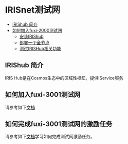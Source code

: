 # IRISnet测试网


 * [IRIShub 简介](#IRIShub-简介)
  * [如何加入fuxi-2000测试网](#如何加入fuxi-1002测试网)
    * [安装IRIShub](#安装IRIShub)
    * [部署一个全节点](#部署一个全节点)
    * [测试IRISHub相关功能](#测试IRISHub相关功能)

## IRIShub 简介

IRIS Hub是在Cosmos生态中的区域性枢纽，提供iService服务

## 如何加入fuxi-3001测试网

请参考如下[文档](https://github.com/irisnet/irishub/blob/master/docs/get-started/README.md)

## 如何完成fuxi-3001测试网的激励任务

请参考如下[文档](https://github.com/irisnet/testnets/blob/master/fuxi/fuxi-3001/README.md)学习如何完成测试网激励任务。
